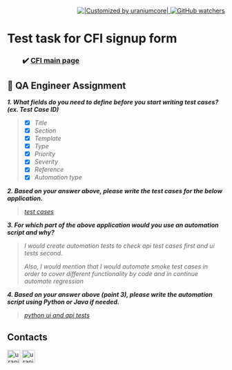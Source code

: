 <p align="right">
<a href="https://visitor-badge-reloaded.herokuapp.com/badge?page_id=uraniumcore.miro&color=55acb7&style=flat&logo=Github&text=Hello_Visitors!">
  <img title="|Customized by uraniumcore|" src="https://visitor-badge-reloaded.herokuapp.com/badge?page_id=uraniumcore.miro&color=55acb7&style=flat&logo=Github&text=Hello_Visitors!"/>
  <img title="|Customized by uraniumcore|" alt="GitHub watchers" src="https://img.shields.io/github/watchers/uraniumcore238/miro?color=55acb7&logo=github">
</a>
</p>

# Test task for CFI signup form

### &nbsp;&nbsp;&nbsp;&nbsp;&nbsp;&nbsp;&nbsp;&nbsp;&nbsp;:heavy_check_mark: [CFI main page](https://cfifinancial.com/)

## :rocket: QA Engineer Assignment

<strong>*1. What fields do you need to define before you start writing test cases? (ex. Test Case ID)*</strong>
>- [x] *Title*
>- [x] *Section*
>- [x] *Template*
>- [x] *Type*
>- [x] *Priority*
>- [x] *Severity*
>- [x] *Reference*
>- [x] *Automation type* 

<strong>*2.	Based on your answer above, please write the test cases for the below application.*</strong>
>*[test cases](test_cases)*

<strong>*3.	For which part of the above application would you use an automation script and why?*</strong>
>*I would create automation tests to check api test cases first and ui tests second.* 
> 
>*Also, I would mention that I would automate smoke test cases in order to cover different functionality by code and in continue automate regression*

<strong>*4.	Based on your answer above (point 3), please write the automation script using Python or Java if needed.*</strong>
>*[python ui and api tests](tests)*

## Contacts
[<img title="My Github" alt="uraniumcore | Github" width="30px" src="https://github.githubassets.com/favicons/favicon.svg">](https://github.com/uraniumcore238)
[<img title="My Telegram" alt="uraniumcore | Telegram" width="30px" src="https://telegram.org/favicon.ico">](https://t.me/uraniumcore) 
